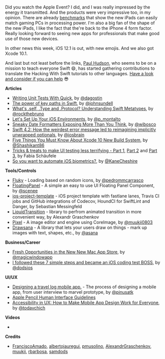 Did you watch the Apple Event? I did, and I was really impressed by the energy it transmitted. And the products were very impressive too, in my opinion. There are already [benchmarks](https://twitter.com/stroughtonsmith/status/1057901466025947136) that show the new iPads can easily match gaming PCs in processing power. I'm also a big fan of the shape of the new iPads, I like the fact that the're back to the iPhone 4 form factor. Really looking forward to seeing new apps for professionals that make good use of those new devices.

In other news this week, iOS 12.1 is out, with new emojis. And we also got Xcode 10.1. 

And last but not least before the links, [Paul Hudson](https://twitter.com/twostraws), who seems to be on a mission to teach everyone Swift 😄, has started gathering contributions to translate the Hacking With Swift tutorials to other languages. [Have a look and consider if you can help](https://github.com/twostraws/HWSTranslation) 😎

**Articles**

* [Writing Unit Tests With Quick](https://agostini.tech/2018/10/29/writing-unit-tests-with-quick/), by [@dagostin](https://twitter.com/dagostin)
* [The power of key paths in Swift](https://www.swiftbysundell.com/posts/the-power-of-key-paths-in-swift), by [@johnsundell](https://twitter.com/johnsundell)
* [What's .self, .Type and .Protocol? Understanding Swift Metatypes](https://swiftrocks.com/whats-type-and-self-swift-metatypes.html), by [@rockthebruno](https://twitter.com/rockthebruno)
* [Let's Set Up Your iOS Environments](https://robots.thoughtbot.com/let-s-setup-your-ios-environments), by [@p_montalto](https://twitter.com/p_montalto)
* [Sneaky Date Formatters Exposing More Than You Think](https://williamboles.me/sneaky-date-formatters-exposing-more-than-you-think/), by [@wibosco](https://twitter.com/wibosco)
* [Swift 4.2: How the weirdest error message led to reimagining implicitly unwrapped optionals](http://iosbrain.com/blog/2018/10/24/swift-4-2-how-the-weirdest-error-message-led-to-reimagining-implicitly-unwrapped-optionals/), by [@iosbrain](https://twitter.com/iosbrain)
* [Five Things You Must Know About Xcode 10 New Build System](https://medium.com/xcblog/five-things-you-must-know-about-xcode-10-new-build-system-41676cd5fd6c), by [@Shashikant86](https://twitter.com/Shashikant86)
* [Tricks & treats to make UI testing less terrifying - Part 1](https://blog.novoda.com/ui-testing-part-1/), [Part 2](https://blog.novoda.com/ui-testing-part-2/) and [Part 3](https://blog.novoda.com/ui-testing-part-3/), by Fabia Schäufele
* [So you want to automate iOS biometrics?](https://edit.theappbusiness.com/so-you-want-to-automate-ios-biometrics-81bd015f5d38), by [@KaneCheshire](https://twitter.com/KaneCheshire)

**Tools/Controls**

* [Fluky](https://github.com/pedrommcarrasco/Fluky) - Loading based on random icons, by [@pedrommcarrasco](https://twitter.com/pedrommcarrasco)
* [FloatingPanel](https://github.com/SCENEE/FloatingPanel) - A simple an easy to use UI Floating Panel Component, by [@scenee](https://twitter.com/scenee)
* [ios-project-template](https://github.com/messeb/ios-project-template) - iOS project template with fastlane lanes, Travis CI jobs and GitHub integrations of Codecov, HoundCI for SwiftLint and Danger, by Sebastian Messingfeld
* [LiquidTransition](https://github.com/AlexandrGraschenkov/LiquidTransition) - library to perfrom animated transition in more convenient way, by Alexandr Graschenkov
* [Pixel](https://github.com/muukii/Pixel) - A image editor and engine using CoreImage, by [@muukii0803](https://twitter.com/muukii0803)
* [Drawsana](https://github.com/Asana/Drawsana) - A library that lets your users draw on things - mark up images with text, shapes, etc., by [@asana](https://twitter.com/asana)


**Business/Career**

* [Fresh Opportunities in the New New Mac App Store](https://blog.appfigures.com/opportunities-in-the-new-new-mac-app-store/), by [@magicwindowapp](https://twitter.com/magicwindowapp/)
* [I followed these 7 simple steps and became an iOS coding test BOSS](https://edit.theappbusiness.com/i-followed-these-7-simple-steps-and-became-an-ios-coding-test-boss-7da963c3a40d), by [@dodsios](https://twitter.com/dodsios)

**UI/UX**

* [Designing a travel log mobile app.](https://blog.prototypr.io/designing-a-travel-log-mobile-app-ac7b55f7081b) - The process of designing a mobile app, from user interview to marvel prototype, by [@pinusatk](https://twitter.com/pinusatk)
* [Apple Pencil Human Interface Guidelines](https://developer.apple.com/design/human-interface-guidelines/ios/user-interaction/apple-pencil/)
* [Accessibility in UX: How to Make Mobile App Design Work for Everyone](https://icons8.com/articles/accessibility-ux-mobile-app-design/), by [@todavchich](https://twitter.com/todavchich)

**Videos**

* 

**Credits**

* [FranciscoAmado](https://github.com/FranciscoAmado), [albertojauregui](https://github.com/albertojauregui), [pmusolino](https://github.com/pmusolino), [AlexandrGraschenkov](https://github.com/AlexandrGraschenkov), [muukii](https://github.com/muukii), [rbarbosa](https://github.com/rbarbosa), [samdods](https://github.com/samdods)
